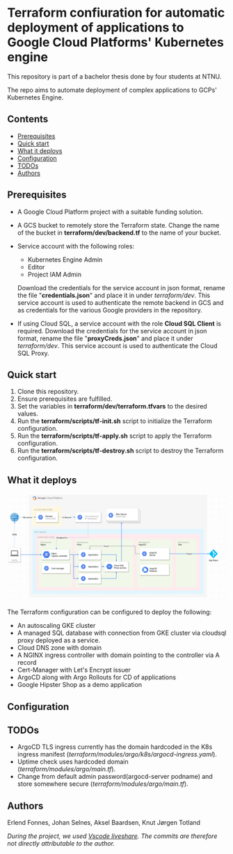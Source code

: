 # Terraform confiuration for automatic deployment of applications to Google Cloud Platforms' Kubernetes engine

This repository is part of a bachelor thesis done by four students at NTNU. 

The repo aims to automate deployment of complex applications to GCPs' Kubernetes Engine.


## Contents
  - [Prerequisites](#prerequisites)
  - [Quick start](#quick-start)
  - [What it deploys](#what-it-deploys)
  - [Configuration](#configuration)
  - [TODOs](#todos)
  - [Authors](#authors)

## Prerequisites

- A Google Cloud Platform project with a suitable funding solution.

- A GCS bucket to remotely store the Terraform state. Change the name of the bucket in **terraform/dev/backend.tf** to the name of your bucket.

- Service account with the following roles:
    - Kubernetes Engine Admin
    - Editor
    - Project IAM Admin

  Download the credentials for the service account in json format, rename the file "**credentials.json**" and place it in under *terraform/dev*. This service account is used to authenticate the remote backend in GCS and as credentials for the various Google providers in the repository.

- If using Cloud SQL, a service account with the role **Cloud SQL Client** is required. Download the credentials for the service account in json format, rename the file "**proxyCreds.json**" and place it under *terraform/dev*. This service account is used to authenticate the Cloud SQL Proxy. 


## Quick start
1. Clone this repository.
1. Ensure prerequisites are fulfilled.
1. Set the variables in **terraform/dev/terraform.tfvars** to the desired values.
1. Run the **terraform/scripts/tf-init.sh** script to initialize the Terraform configuration.
1. Run the **terraform/scripts/tf-apply.sh** script to apply the Terraform configuration.
1. Run the **terraform/scripts/tf-destroy.sh** script to destroy the Terraform configuration.

## What it deploys

![Diagram](./img/gcpInfrastructure.png)

The Terraform configuration can be configured to deploy the following:

- An autoscaling GKE cluster
- A managed SQL database with connection from GKE cluster via cloudsql proxy deployed as a service.
- Cloud DNS zone with domain
- A NGINX ingress controller with domain pointing to the controller via A record
- Cert-Manager with Let's Encrypt issuer
- ArgoCD along with Argo Rollouts for CD of applications
- Google Hipster Shop as a demo application

## Configuration



## TODOs
- ArgoCD TLS ingress currently has the domain hardcoded in the K8s ingress manifest (*terraform/modules/argo/k8s/argocd-ingress.yaml*).
- Uptime check uses hardcoded domain (*terraform/modules/argo/main.tf*).
- Change from default admin password(argocd-server podname) and store somewhere secure (*terraform/modules/argo/main.tf*).


## Authors
Erlend Fonnes, Johan Selnes, Aksel Baardsen, Knut Jørgen Totland

*During the project, we used [Vscode liveshare](https://marketplace.visualstudio.com/items?itemName=MS-vsliveshare.vsliveshare). The commits are therefore not directly attributable to the author.*